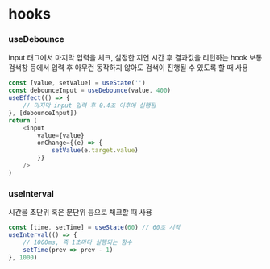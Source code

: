 # hooks

### useDebounce

input 태그에서 마지막 입력을 체크, 설정한 지연 시간 후 결과값을 리턴하는 hook
보통 검색창 등에서 입력 후 아무런 동작하지 않아도 검색이 진행될 수 있도록 할 때 사용

```javascript
const [value, setValue] = useState('')
const debounceInput = useDebounce(value, 400)
useEffect(() => {
    // 마지막 input 입력 후 0.4초 이후에 실행됨
}, [debounceInput])
return (
    <input 
        value={value}
        onChange={(e) => {
            setValue(e.target.value)
        }} 
    />
)
```

### useInterval

시간을 초단위 혹은 분단위 등으로 체크할 때 사용

```javascript
const [time, setTime] = useState(60) // 60초 시작
useInterval(() => {
    // 1000ms, 즉 1초마다 실행되는 함수
    setTime(prev => prev - 1)
}, 1000)
```
